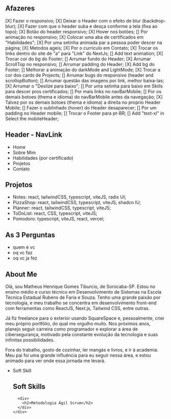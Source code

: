 ## Afazeres

[X] Fazer o responsivo;
[X] Deixar o Header com o efeito de blur (backdrop-blur);
[X] Fazer com que o header suba e desça conforme a tela (fixa ao topo);
[X] Botão do header responsivo;
[X] Hover nos botões;
[] Por animação no responsivo;
[X] Colocar uma aba de certificados em "Habilidades";
[X] Por uma setinha animada par a pessoa poder descer na página;
[X] Metodos ageis;
[X] Por o curriculo em Contato;
[X] Trocar os links dentro do site de "a" para "Link" do NextJs;
[] Add text animation;
[X] Trocar cor do bg do Footer;
[] Arrumar fundo do Header;
[X] Arrumar ScrollTop no responsivo;
[] Arrumar padding do Header;
[X] Add bg do Footer;
[] Melhorar a animação do darkMode and LightMode;
[X] Trocar a cor dos cards de Projects;
[] Arrumar bugs do responsivo (header and scrollopButton);
[] Arrumar questão das imagens por link, melhor baixa-las;
[X] Arrumar o "Deslize para baixo";
[] Por uma setinha para baixo em Skiils para descer pros certificados;
[] Por mais links no navBarMobile;
[] Por os demais botoes (thema e idioma) do navBarMobile antes da navegação;
[X] Talvez por os demais botoes (thema e idioma) a direita no proprio Header Mobile;
[] Fazer o sublinhado (hover) do Header desaparecer;
[] Por um padding no Header mobile;
[] Trocar o Footer para pt-BR;
[] Add "text-xl" in Select the mobileHeader;

## Header - NavLink

- Home
- Sobre Mim
- Habilidades (por certificado)
- Projetos
- Contato

## Projetos

- Notes: react, tailwindCSS, typescript, viteJS, radix UI;
- PizzaShop: react, tailwindCSS, typescript, viteJS, shadcn IU;
- Planner: react, tailwindCSS, typescript, viteJS;
- ToDoList: react, CSS, typescript, viteJS;
- Pomodoro: typescript, viteJS, react, vercel;

## As 3 Perguntas

- quem é vc
- oq vc faz
- oq vc ja fez

## About Me

Olá, sou Matheus Henrique Gomes Tiburcio, de Sorocaba-SP. Estou no ensino médio e curso técnico em Desenvolvimento de Sistemas na Escola Técnica Estadual Rubens de Faria e Souza. Tenho uma grande paixão por tecnologia, e meu trabalho se concentra em desenvolvimento front-end com ferramentas como ReactJS, Next.js, Tailwind CSS, entre outras.

Já fiz freelance para o exterior usando SquareSpace e, pessoalmente, criei meu próprio portfólio, do qual me orgulho muito. Nos próximos anos, planejo seguir carreira como programador e explorar a área de cibersegurança, motivado pela constante evolução da tecnologia e suas infinitas possibilidades.

Fora do trabalho, gosto de cozinhar, ler mangás e livros, e ir à academia. Meu pai foi uma grande influência para eu seguir nessa área, e estou animado para ver onde essa jornada me levará.

- Soft Skill
    <div>
        <h2 className="mb-3 text-2xl font-semibold">Soft Skills</h2>

        <div>
          <h2>Metodologia Ágil Scrum</h2>
        </div>
      </div>
